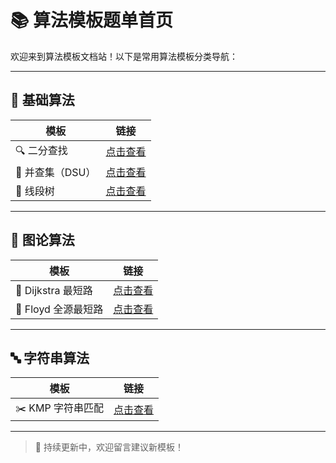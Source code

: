 # 📚 算法模板题单首页

欢迎来到算法模板文档站！以下是常用算法模板分类导航：

---

## 🧱 基础算法

| 模板 | 链接 |
|------|------|
| 🔍 二分查找 | [点击查看](templates/binary-search.md) |
| 🔗 并查集（DSU） | [点击查看](templates/dsu.md) |
| 🌲 线段树 | [点击查看](templates/segment-tree.md) |

---

## 🧠 图论算法

| 模板 | 链接 |
|------|------|
| 🚗 Dijkstra 最短路 | [点击查看](templates/dijkstra.md) |
| 🔁 Floyd 全源最短路 | [点击查看](templates/floyd.md) |

---

## 🔤 字符串算法

| 模板 | 链接 |
|------|------|
| ✂️ KMP 字符串匹配 | [点击查看](templates/kmp.md) |

---

> 📌 持续更新中，欢迎留言建议新模板！
